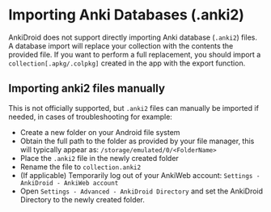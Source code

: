 # Importing Anki Databases (.anki2)

AnkiDroid does not support directly importing Anki database (`.anki2`) files. A database import will replace your collection with the contents the provided file. If you want to perform a full replacement, you should import a `collection[.apkg/.colpkg]` created in the app with the export function.

## Importing anki2 files manually

This is not officially supported, but `.anki2` files can manually be imported if needed, in cases of troubleshooting for example:

- Create a new folder on your Android file system
- Obtain the full path to the folder as provided by your file manager, this will typically appear as: `/storage/emulated/0/<FolderName>`
- Place the `.anki2` file in the newly created folder
- Rename the file to `collection.anki2`
- (If applicable) Temporarily log out of your AnkiWeb account: `Settings - AnkiDroid - AnkiWeb account`
- Open `Settings - Advanced - AnkiDroid Directory` and set the AnkiDroid Directory to the newly created folder.
